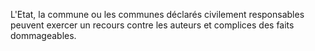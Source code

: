 L'Etat, la commune ou les communes déclarés civilement responsables peuvent exercer un recours contre les auteurs et complices des faits dommageables.